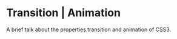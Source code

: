 Transition | Animation
=========

A brief talk about the properties transition and animation of CSS3.